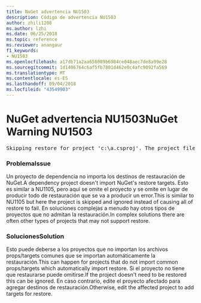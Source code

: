 ```yaml
---
title: NuGet advertencia NU1503
description: Código de advertencia NU1503
author: zhili1208
ms.author: lzhi
ms.date: 06/25/2018
ms.topic: reference
ms.reviewer: anangaur
f1_keywords:
- NU1503
ms.openlocfilehash: a17db71a2aa656089b6984ce048aec7de8a99e28
ms.sourcegitcommit: 1d1406764c6af5fb7801d462e0c4afc9092fa569
ms.translationtype: MT
ms.contentlocale: es-ES
ms.lasthandoff: 09/04/2018
ms.locfileid: "43549903"
---
```

# <a name="nuget-warning-nu1503"></a><span data-ttu-id="bdd2e-103">NuGet advertencia NU1503</span><span class="sxs-lookup"><span data-stu-id="bdd2e-103">NuGet Warning NU1503</span></span>

<pre>Skipping restore for project 'c:\a.csproj'. The project file may be invalid or missing targets required for restore.</pre>

### <a name="issue"></a><span data-ttu-id="bdd2e-104">Problema</span><span class="sxs-lookup"><span data-stu-id="bdd2e-104">Issue</span></span>
<span data-ttu-id="bdd2e-105">Un proyecto de dependencia no importa los destinos de restauración de NuGet.</span><span class="sxs-lookup"><span data-stu-id="bdd2e-105">A dependency project doesn't import NuGet's restore targets.</span></span> <span data-ttu-id="bdd2e-106">Esto es similar a NU1105, pero aquí se omite el proyecto y se omite en lugar de producir todo de restauración que se va a producir un error.</span><span class="sxs-lookup"><span data-stu-id="bdd2e-106">This is similar to NU1105 but here the project is skipped and ignored instead of causing all of restore to fail.</span></span> <span data-ttu-id="bdd2e-107">En soluciones complejas a menudo hay otros tipos de proyectos que no admitan la restauración.</span><span class="sxs-lookup"><span data-stu-id="bdd2e-107">In complex solutions there are often other types of projects that may not support restore.</span></span>

### <a name="solution"></a><span data-ttu-id="bdd2e-108">Soluciones</span><span class="sxs-lookup"><span data-stu-id="bdd2e-108">Solution</span></span>
<span data-ttu-id="bdd2e-109">Esto puede deberse a los proyectos que no importan los archivos props/targets comunes que se importan automáticamente la restauración.</span><span class="sxs-lookup"><span data-stu-id="bdd2e-109">This can happen for projects that do not import common props/targets which automatically import restore.</span></span> <span data-ttu-id="bdd2e-110">Si el proyecto no tiene que restaurarse puede omitirse.</span><span class="sxs-lookup"><span data-stu-id="bdd2e-110">If the project doesn't need to be restored this can be ignored.</span></span> <span data-ttu-id="bdd2e-111">En caso contrario, edite el proyecto afectado para agregar destinos de restauración.</span><span class="sxs-lookup"><span data-stu-id="bdd2e-111">Otherwise, edit the affected project to add targets for restore.</span></span>